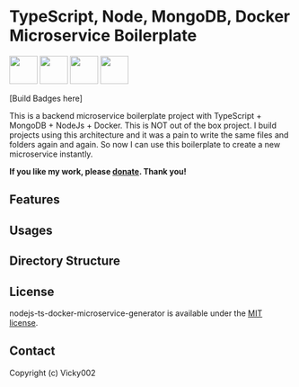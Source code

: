 # TypeScript, Node, MongoDB, Docker Microservice Boilerplate

<img src="https://camo.githubusercontent.com/6effdb8103365043944db7a341e91ffe2fc234e5/68747470733a2f2f63646e2e7261776769742e636f6d2f706564726f6d616c74657a2f747970657363726970742d6c6f676f2d72656372656174696f6e2f6d61737465722f6c6f676f732f747970657363726970742d636f6c6f722d6c6f676f2e737667" height="50"> <img src="https://upload.wikimedia.org/wikipedia/en/thumb/4/45/MongoDB-Logo.svg/527px-MongoDB-Logo.svg.png" height="50"> <img src="https://worldvectorlogo.com/logos/nodejs-icon.svg" height="50"> <img src="https://camo.githubusercontent.com/e83c318c4155877a26981264e01cec88741ae5f6/68747470733a2f2f636c6475702e636f6d2f3450397066765f5478622e706e67" height="50">


[Build Badges here]

This is a backend microservice boilerplate project with TypeScript + MongoDB + NodeJs + Docker. This is NOT out of the box project. I build projects using this architecture and it was a pain to write the same files and folders again and again. So now I can use this boilerplate to create a new microservice instantly. 

**If you like my work, please [donate](https://www.paypal.me/vikeshtiwari). Thank you!**

## Features



## Usages



## Directory Structure



## License



nodejs-ts-docker-microservice-generator is available under the [MIT license](https://tldrlegal.com/license/mit-license).

## Contact 
Copyright (c) Vicky002

